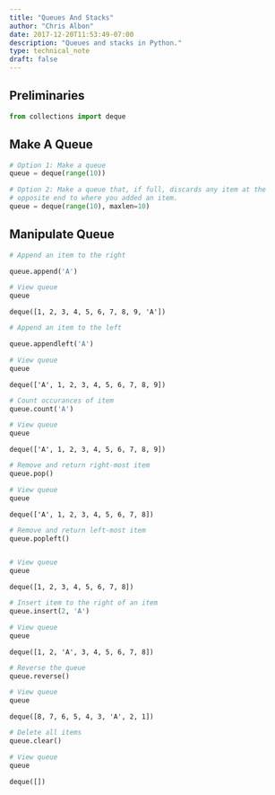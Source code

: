 ```yaml
---
title: "Queues And Stacks"
author: "Chris Albon"
date: 2017-12-20T11:53:49-07:00
description: "Queues and stacks in Python."
type: technical_note
draft: false
---
```

## Preliminaries


```python
from collections import deque
```

## Make A Queue


```python
# Option 1: Make a queue
queue = deque(range(10))

# Option 2: Make a queue that, if full, discards any item at the 
# opposite end to where you added an item.
queue = deque(range(10), maxlen=10)
```

## Manipulate Queue


```python
# Append an item to the right

queue.append('A')

# View queue
queue
```




    deque([1, 2, 3, 4, 5, 6, 7, 8, 9, 'A'])




```python
# Append an item to the left

queue.appendleft('A')

# View queue
queue
```




    deque(['A', 1, 2, 3, 4, 5, 6, 7, 8, 9])




```python
# Count occurances of item
queue.count('A')

# View queue
queue
```




    deque(['A', 1, 2, 3, 4, 5, 6, 7, 8, 9])




```python
# Remove and return right-most item
queue.pop()

# View queue
queue
```




    deque(['A', 1, 2, 3, 4, 5, 6, 7, 8])




```python
# Remove and return left-most item
queue.popleft()


# View queue
queue
```




    deque([1, 2, 3, 4, 5, 6, 7, 8])




```python
# Insert item to the right of an item
queue.insert(2, 'A')

# View queue
queue
```




    deque([1, 2, 'A', 3, 4, 5, 6, 7, 8])




```python
# Reverse the queue
queue.reverse()

# View queue
queue
```




    deque([8, 7, 6, 5, 4, 3, 'A', 2, 1])




```python
# Delete all items
queue.clear()

# View queue
queue
```




    deque([])


